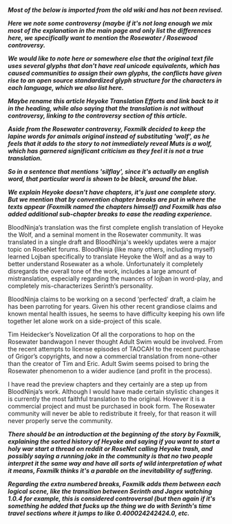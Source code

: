 ***Most of the below is imported from the old wiki and has not been revised.***

***Here we note some controversy (maybe if it's not long enough we mix most of the explanation in the main page and only list the differences here, we specifically want to mention the Rosewater / Rosewood controversy.***

***We would like to note here or somewhere else that the original text file uses several glyphs that don't have real unicode equivalents, which has caused communities to assign their own glyphs, the conflicts have given rise to an open source standardized glyph structure for the characters in each language, which we also list here.***

***Maybe rename this article Heyoke Translation Efforts and link back to it in the heading, while also saying that the translation is not without controversy, linking to the controversy section of this article.***

***Aside from the Rosewater controversy, Foxmilk decided to keep the lapine words for animals original instead of substituting 'wolf', as he feels that it adds to the story to not immediately reveal Muts is a wolf, which has garnered significant criticism as they feel it is not a true translation.***

***So in a sentence that mentions 'silflay', since it's actually an english word, that particular word is shown to be black, around the blue.***

***We explain Heyoke doesn't have chapters, it's just one complete story.
But we mention that by convention chapter breaks are put in where the texts appear (Foxmilk named the chapters himself) and Foxmilk has also added additional sub-chapter breaks to ease the reading experience.***

BloodNinja’s translation was the first complete english translation of Heyoke the Wolf, and a seminal moment in the Rosewater community. It was translated in a single draft and BloodNinja's weekly updates were a major topic on RoseNet forums. BloodNinja (like many others, including myself) learned Lojban specifically to translate Heyoke the Wolf and as a way to better understand Rosewater as a whole. Unfortunately it completely disregards the overall tone of the work, includes a large amount of mistranslation, especially regarding the nuances of lojban in word-play, and completely mis-characterizes Serinth’s personality.

BloodNinja claims to be working on a second ‘perfected’ draft, a claim he has been parroting for years. Given his other recent grandiose claims and known mental health issues, he seems to have difficulty keeping his own life together let alone work on a side-project of this scale.

Tim Heidecker’s Novelization
Of all the corporations to hop on the Rosewater bandwagon I never thought Adult Swim would be involved. From the recent attempts to license episodes of TAOCAH to the recent purchase of Grigor’s copyrights, and now a commercial translation from none-other than the creator of Tim and Eric. Adult Swim seems poised to bring the Rosewater phenomenon to a wider audience (and profit in the process).

I have read the preview chapters and they certainly are a step up from BloodNinja’s work. Although I would have made certain stylistic changes it is currently the most faithful translation to the original. However it is a commercial project and must be purchased in book form. The Rosewater community will never be able to redistribute it freely, for that reason it will never properly serve the community. 

***There should be an introduction at the beginning of the story by Foxmilk, explaining the sorted history of Heyoke and saying if you want to start a holy war start a thread on reddit or RoseNet calling Heyoke trash, and possibly saying a running joke in the community is that no two people interpret it the same way and have all sorts of wild interpretation of what it means, Foxmilk thinks it's a parable on the inevitability of suffering.***

***Regarding the extra numbered breaks, Foxmilk adds them between each logical scene, like the transition between Serinth and Jagex watching 1.0.4 for example, this is considered controversal (but then again if it's something he added that fucks up the thing we do with Serinth's time travel sections where it jumps to like 0.400024242424.0, etc.***